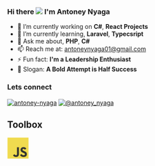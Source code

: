 ### Hi there <img src="https://raw.githubusercontent.com/MartinHeinz/MartinHeinz/master/wave.gif" width="30px"> I'm Antoney Nyaga 


- 🔭 I’m currently working on <b>C#</b>, <b>React Projects</b>
- 🌱 I’m currently learning, <b>Laravel</b>, <b>Typecsript</b>
- 💬 Ask me about, <b>PHP</b>, <b>C#</b>
- 📫 Reach me at: antoneynyaga01@gmail.com
- ⚡ Fun fact: <b>I'm a Leadership Enthusiast</b>
- 🔭 Slogan: <b>A Bold Attempt is Half Success</b>

### Lets connect
<a href="https://www.linkedin.com/in/antoney-nyaga" rel="nofollow"><img align="center" src="https://raw.githubusercontent.com/rahuldkjain/github-profile-readme-generator/master/src/images/icons/Social/linked-in-alt.svg" alt="antoney-nyaga" height="30" width="40" style="max-width: 100%;"></a>
<a href="https://medium.com/@antoney_nyaga" rel="nofollow"><img align="center" src="https://raw.githubusercontent.com/rahuldkjain/github-profile-readme-generator/master/src/images/icons/Social/medium.svg" alt="@antoney_nyaga" height="30" width="40" style="max-width: 100%;"></a>

## Toolbox
<img src="https://github.com/devicons/devicon/blob/master/icons/javascript/javascript-original.svg" width="50px" weight="50px">

